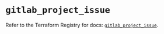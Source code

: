 # `gitlab_project_issue`

Refer to the Terraform Registry for docs: [`gitlab_project_issue`](https://registry.terraform.io/providers/gitlabhq/gitlab/17.1.0/docs/resources/project_issue).
